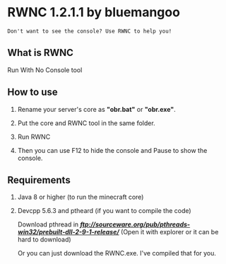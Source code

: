 # RWNC 1.2.1.1 by bluemangoo
`Don't want to see the console? Use RWNC to help you!`
## What is RWNC
Run With No Console tool
## How to use
1. Rename your server's core as **"obr.bat"** or **"obr.exe"**.

2. Put the core and RWNC tool in the same folder.

3. Run RWNC

4. Then you can use F12 to hide the console and Pause to show the console.
## Requirements
1. Java 8 or higher (to run the minecraft core)

2. Devcpp 5.6.3 and ptheard (if you want to compile the code)

   Download pthread in ***ftp://sourceware.org/pub/pthreads-win32/prebuilt-dll-2-9-1-release/***  (Open it with explorer or it can be hard to download)

   Or you can just download the RWNC.exe. I've compiled that for you.
